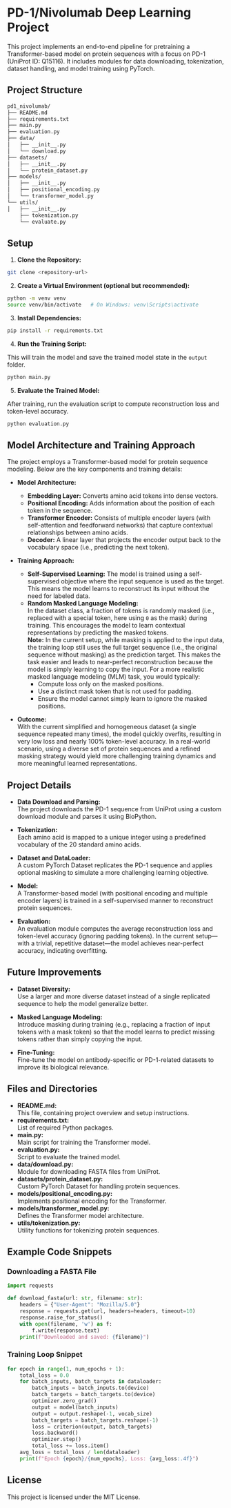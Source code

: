 # PD-1/Nivolumab Deep Learning Project

This project implements an end-to-end pipeline for pretraining a Transformer-based model on protein sequences with a focus on PD-1 (UniProt ID: Q15116). It includes modules for data downloading, tokenization, dataset handling, and model training using PyTorch.

## Project Structure

```bash
pd1_nivolumab/
├── README.md
├── requirements.txt
├── main.py
├── evaluation.py
├── data/
│   ├── __init__.py
│   └── download.py
├── datasets/
│   ├── __init__.py
│   └── protein_dataset.py
├── models/
│   ├── __init__.py
│   ├── positional_encoding.py
│   └── transformer_model.py
└── utils/
│   ├── __init__.py
    ├── tokenization.py
    └── evaluate.py
```

## Setup

1. **Clone the Repository:**

```bash
git clone <repository-url>
```

2. **Create a Virtual Environment (optional but recommended):**

```bash
python -m venv venv
source venv/bin/activate   # On Windows: venv\Scripts\activate
```

3. **Install Dependencies:**

```bash
pip install -r requirements.txt
```

4. **Run the Training Script:**

This will train the model and save the trained model state in the `output` folder.

```bash
python main.py
```

5. **Evaluate the Trained Model:**

After training, run the evaluation script to compute reconstruction loss and token-level accuracy.

```bash
python evaluation.py
```

## Model Architecture and Training Approach

The project employs a Transformer-based model for protein sequence modeling. Below are the key components and training details:

- **Model Architecture:**
  - **Embedding Layer:** Converts amino acid tokens into dense vectors.
  - **Positional Encoding:** Adds information about the position of each token in the sequence.
  - **Transformer Encoder:** Consists of multiple encoder layers (with self-attention and feedforward networks) that capture contextual relationships between amino acids.
  - **Decoder:** A linear layer that projects the encoder output back to the vocabulary space (i.e., predicting the next token).

- **Training Approach:**
  - **Self-Supervised Learning:** The model is trained using a self-supervised objective where the input sequence is used as the target. This means the model learns to reconstruct its input without the need for labeled data.
  - **Random Masked Language Modeling:**  
    In the dataset class, a fraction of tokens is randomly masked (i.e., replaced with a special token, here using `0` as the mask) during training. This encourages the model to learn contextual representations by predicting the masked tokens.  
    **Note:** In the current setup, while masking is applied to the input data, the training loop still uses the full target sequence (i.e., the original sequence without masking) as the prediction target. This makes the task easier and leads to near-perfect reconstruction because the model is simply learning to copy the input. For a more realistic masked language modeling (MLM) task, you would typically:
    - Compute loss only on the masked positions.
    - Use a distinct mask token that is not used for padding.
    - Ensure the model cannot simply learn to ignore the masked positions.
  
- **Outcome:**  
  With the current simplified and homogeneous dataset (a single sequence repeated many times), the model quickly overfits, resulting in very low loss and nearly 100% token-level accuracy. In a real-world scenario, using a diverse set of protein sequences and a refined masking strategy would yield more challenging training dynamics and more meaningful learned representations.

## Project Details

- **Data Download and Parsing:**  
  The project downloads the PD-1 sequence from UniProt using a custom download module and parses it using BioPython.

- **Tokenization:**  
  Each amino acid is mapped to a unique integer using a predefined vocabulary of the 20 standard amino acids.

- **Dataset and DataLoader:**  
  A custom PyTorch Dataset replicates the PD-1 sequence and applies optional masking to simulate a more challenging learning objective.

- **Model:**  
  A Transformer-based model (with positional encoding and multiple encoder layers) is trained in a self-supervised manner to reconstruct protein sequences.

- **Evaluation:**  
  An evaluation module computes the average reconstruction loss and token-level accuracy (ignoring padding tokens). In the current setup—with a trivial, repetitive dataset—the model achieves near-perfect accuracy, indicating overfitting.

## Future Improvements

- **Dataset Diversity:**  
  Use a larger and more diverse dataset instead of a single replicated sequence to help the model generalize better.

- **Masked Language Modeling:**  
  Introduce masking during training (e.g., replacing a fraction of input tokens with a mask token) so that the model learns to predict missing tokens rather than simply copying the input.

- **Fine-Tuning:**  
  Fine-tune the model on antibody-specific or PD-1-related datasets to improve its biological relevance.

## Files and Directories

- **README.md:**  
  This file, containing project overview and setup instructions.
- **requirements.txt:**  
  List of required Python packages.
- **main.py:**  
  Main script for training the Transformer model.
- **evaluation.py:**  
  Script to evaluate the trained model.
- **data/download.py:**  
  Module for downloading FASTA files from UniProt.
- **datasets/protein_dataset.py:**  
  Custom PyTorch Dataset for handling protein sequences.
- **models/positional_encoding.py:**  
  Implements positional encoding for the Transformer.
- **models/transformer_model.py:**  
  Defines the Transformer model architecture.
- **utils/tokenization.py:**  
  Utility functions for tokenizing protein sequences.

## Example Code Snippets

### Downloading a FASTA File
```python
import requests

def download_fasta(url: str, filename: str):
    headers = {"User-Agent": "Mozilla/5.0"}
    response = requests.get(url, headers=headers, timeout=10)
    response.raise_for_status()
    with open(filename, 'w') as f:
        f.write(response.text)
    print(f"Downloaded and saved: {filename}")
```

### Training Loop Snippet
```python
for epoch in range(1, num_epochs + 1):
    total_loss = 0.0
    for batch_inputs, batch_targets in dataloader:
        batch_inputs = batch_inputs.to(device)
        batch_targets = batch_targets.to(device)
        optimizer.zero_grad()
        output = model(batch_inputs)
        output = output.reshape(-1, vocab_size)
        batch_targets = batch_targets.reshape(-1)
        loss = criterion(output, batch_targets)
        loss.backward()
        optimizer.step()
        total_loss += loss.item()
    avg_loss = total_loss / len(dataloader)
    print(f"Epoch {epoch}/{num_epochs}, Loss: {avg_loss:.4f}")
```

## License

This project is licensed under the MIT License.
